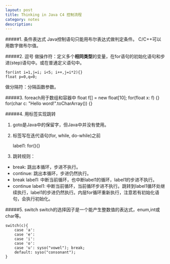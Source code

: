 ```yaml
---
layout: post
title: Thinking in Java C4 控制流程
category: notes
description: 
---
```

#####1. 条件表达式
Java控制语句只能用布尔表达式做判定条件。
C/C++可以用数字做布尔值。

#####2. 逗号
做操作符：定义多个**相同类型**的变量，在for语句的初始化语句和步进(step)语句中。或在普通定义语句中。

	for(int i=1,j=i; i<5; i++,j=i*2){}
	float p=0,q=0;
做分隔符：分隔函数参数。

#####3. foreach用于数组和容器中
	float f[] = new float[10];
	for(float x: f) {}
	for(char c: "Hello word!".toCharArray()) {}

#####4. 用标签实现跳转
1) goto是Java中的保留字，但Java中并没有使用。  
2) 标签写在迭代语句(for, while, do-while)之前
	
	label1:
	for(){}
3) 跳转规则： 
 
* break: 跳出本循环，步进不执行。
* continue: 跳出本循环，步进仍然执行。
* break label1: 中断当前循环，也中断label1的循环，label1的步进不执行。
* continue label1: 中断当前循环，当前循环步进不执行。跳转到label1循环处继续执行，label1的步进仍然执行。内层for循环重新执行，注意若有初始化语句，会执行初始化。

#####5. switch
switch的选择因子是一个能产生整数值的表达式，enum,int或char等。

	switch(c){
		case 'a':
		case 'e':
		case 'i':
		case 'o':
		case 'u': syso("vowel"); break;
		default: syso("consonant");
	}
